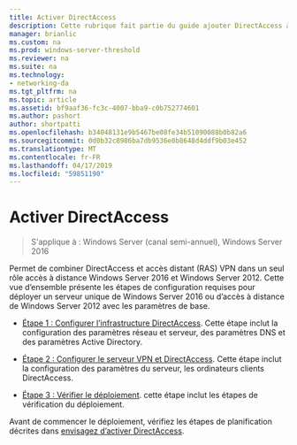 ```yaml
---
title: Activer DirectAccess
description: Cette rubrique fait partie du guide ajouter DirectAccess à un déploiement de l’accès à distance existants (VPN, Virtual Private Network) pour Windows Server 2016
manager: brianlic
ms.custom: na
ms.prod: windows-server-threshold
ms.reviewer: na
ms.suite: na
ms.technology:
- networking-da
ms.tgt_pltfrm: na
ms.topic: article
ms.assetid: bf9aaf36-fc3c-4007-bba9-c0b752774601
ms.author: pashort
author: shortpatti
ms.openlocfilehash: b34048131e9b5467be08fe34b51090088b0b82a6
ms.sourcegitcommit: 0d0b32c8986ba7db9536e0b8648d4ddf9b03e452
ms.translationtype: MT
ms.contentlocale: fr-FR
ms.lasthandoff: 04/17/2019
ms.locfileid: "59851190"
---
```

# <a name="enable-directaccess"></a>Activer DirectAccess

>S'applique à : Windows Server (canal semi-annuel), Windows Server 2016

 Permet de combiner DirectAccess et accès distant (RAS) VPN dans un seul rôle accès à distance Windows Server 2016 et Windows Server 2012. Cette vue d’ensemble présente les étapes de configuration requises pour déployer un serveur unique de Windows Server 2016 ou d’accès à distance de Windows Server 2012 avec les paramètres de base.
  
-   [Étape 1 : Configurer l’infrastructure DirectAccess](step-1-configure-da-inf-davpn.md). Cette étape inclut la configuration des paramètres réseau et serveur, des paramètres DNS et des paramètres Active Directory.  
  
-   [Étape 2 : Configurer le serveur VPN et DirectAccess](step-2-configure-server-davpn.md). Cette étape inclut la configuration des paramètres du serveur, les ordinateurs clients DirectAccess.  
  
-   [Étape 3 : Vérifier le déploiement](step-3-verify-davpn.md). cette étape inclut les étapes de vérification du déploiement.  
  
Avant de commencer le déploiement, vérifiez les étapes de planification décrites dans [envisagez d’activer DirectAccess](Plan-to-Enable-DirectAccess.md).  
  


